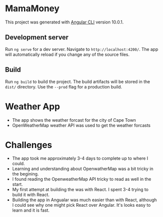 # MamaMoney

This project was generated with [Angular CLI](https://github.com/angular/angular-cli) version 10.0.1.

## Development server

Run `ng serve` for a dev server. Navigate to `http://localhost:4200/`. The app will automatically reload if you change any of the source files.

## Build

Run `ng build` to build the project. The build artifacts will be stored in the `dist/` directory. Use the `--prod` flag for a production build.

# Weather App
* The app shows the weather forcast for the city of Cape Town
* OpenWeatherMap weather API was used to get the weather forcasts

# Challenges
* The app took me approximately 3-4 days to complete up to where I could.
* Learning and understanding about OpenwatherMap was a bit tricky in the begining.
* I found reading the OpenweatherMap API tricky to read as well in the start.
* My first attempt at building the was with React. I spent 3-4 trying to build it with React. 
* Building the app in Angualar was much easier than with React, although I could see why one might pick React over Angular. It's looks easy to learn and it is fast.
